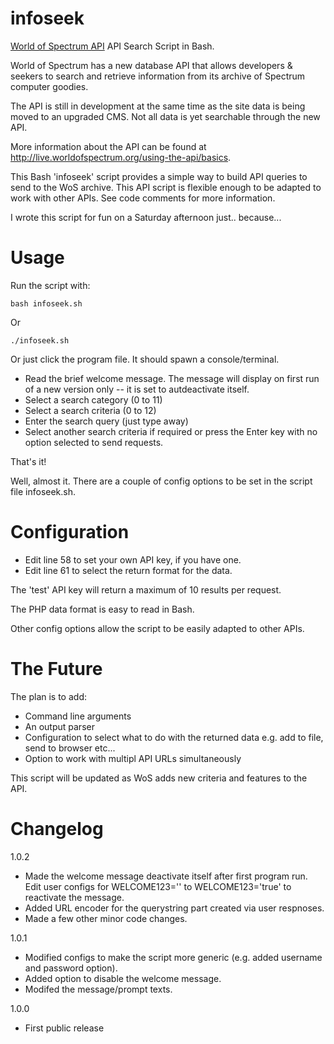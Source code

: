 # infoseek
[World of Spectrum API](https://worldofspectrum.org/) API Search Script in Bash.

World of Spectrum has a new database API that allows developers & seekers to search and retrieve information from its archive of Spectrum computer goodies.

The API is still in development at the same time as the site data is being moved to an upgraded CMS. Not all data is yet searchable through the new API.

More information about the API can be found at http://live.worldofspectrum.org/using-the-api/basics.

This Bash 'infoseek' script provides a simple way to build API queries to send to the WoS archive. This API script is flexible enough to be adapted to work with other APIs. See code comments for more information.

I wrote this script for fun on a Saturday afternoon just.. because...

# Usage

Run the script with:

```bash infoseek.sh```

Or

```./infoseek.sh```

Or just click the program file. It should spawn a console/terminal.

- Read the brief welcome message. The message will display on first run of a new version only -- it is set to autdeactivate itself.
- Select a search category (0 to 11)
- Select a search criteria (0 to 12)
- Enter the search query (just type away)
- Select another search criteria if required or press the Enter key with no option selected to send requests.

That's it!

Well, almost it. There are a couple of config options to be set in the script file infoseek.sh.

# Configuration

- Edit line 58 to set your own API key, if you have one.
- Edit line 61 to select the return format for the data.

The 'test' API key will return a maximum of 10 results per request.

The PHP data format is easy to read in Bash.

Other config options allow the script to be easily adapted to other APIs.

# The Future

The plan is to add:

- Command line arguments
- An output parser
- Configuration to select what to do with the returned data e.g. add to file, send to browser etc...
- Option to work with multipl API URLs simultaneously

This script will be updated as WoS adds new criteria and features to the API.

# Changelog

1.0.2

- Made the welcome message deactivate itself after first program run. Edit user configs for WELCOME123='' to WELCOME123='true' to reactivate the message.
- Added URL encoder for the querystring part created via user respnoses.
- Made a few other minor code changes.

1.0.1

- Modified configs to make the script more generic (e.g. added username and password option).
- Added option to disable the welcome message.
- Modifed the message/prompt texts.

1.0.0

- First public release
